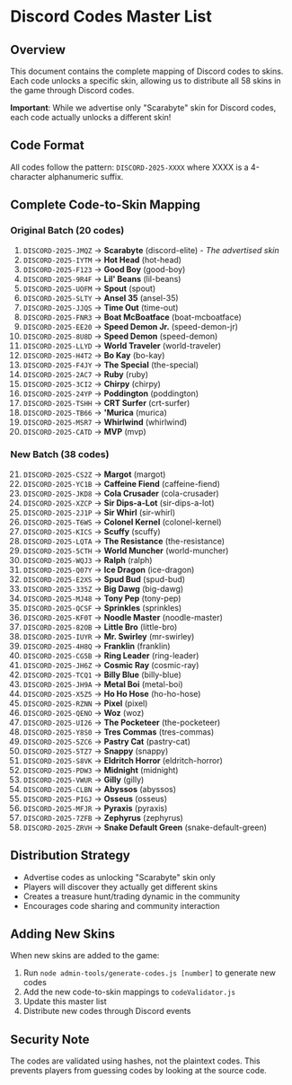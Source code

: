 # Discord Codes Master List

## Overview
This document contains the complete mapping of Discord codes to skins. Each code unlocks a specific skin, allowing us to distribute all 58 skins in the game through Discord codes.

**Important**: While we advertise only "Scarabyte" skin for Discord codes, each code actually unlocks a different skin!

## Code Format
All codes follow the pattern: `DISCORD-2025-XXXX` where XXXX is a 4-character alphanumeric suffix.

## Complete Code-to-Skin Mapping

### Original Batch (20 codes)
1. `DISCORD-2025-JMQZ` → **Scarabyte** (discord-elite) - *The advertised skin*
2. `DISCORD-2025-IYTM` → **Hot Head** (hot-head)
3. `DISCORD-2025-F123` → **Good Boy** (good-boy)
4. `DISCORD-2025-9R4F` → **Lil' Beans** (lil-beans)
5. `DISCORD-2025-UOFM` → **Spout** (spout)
6. `DISCORD-2025-SLTY` → **Ansel 35** (ansel-35)
7. `DISCORD-2025-JJQS` → **Time Out** (time-out)
8. `DISCORD-2025-FNR3` → **Boat McBoatface** (boat-mcboatface)
9. `DISCORD-2025-EE20` → **Speed Demon Jr.** (speed-demon-jr)
10. `DISCORD-2025-8U8D` → **Speed Demon** (speed-demon)
11. `DISCORD-2025-LLYD` → **World Traveler** (world-traveler)
12. `DISCORD-2025-H4T2` → **Bo Kay** (bo-kay)
13. `DISCORD-2025-F4JY` → **The Special** (the-special)
14. `DISCORD-2025-2AC7` → **Ruby** (ruby)
15. `DISCORD-2025-3CI2` → **Chirpy** (chirpy)
16. `DISCORD-2025-24YP` → **Poddington** (poddington)
17. `DISCORD-2025-TSHH` → **CRT Surfer** (crt-surfer)
18. `DISCORD-2025-TB66` → **'Murica** (murica)
19. `DISCORD-2025-MSR7` → **Whirlwind** (whirlwind)
20. `DISCORD-2025-CATD` → **MVP** (mvp)

### New Batch (38 codes)
21. `DISCORD-2025-CS2Z` → **Margot** (margot)
22. `DISCORD-2025-YC1B` → **Caffeine Fiend** (caffeine-fiend)
23. `DISCORD-2025-JKD8` → **Cola Crusader** (cola-crusader)
24. `DISCORD-2025-XZCP` → **Sir Dips-a-Lot** (sir-dips-a-lot)
25. `DISCORD-2025-2J1P` → **Sir Whirl** (sir-whirl)
26. `DISCORD-2025-T6WS` → **Colonel Kernel** (colonel-kernel)
27. `DISCORD-2025-KICS` → **Scuffy** (scuffy)
28. `DISCORD-2025-LQTA` → **The Resistance** (the-resistance)
29. `DISCORD-2025-5CTH` → **World Muncher** (world-muncher)
30. `DISCORD-2025-WQJ3` → **Ralph** (ralph)
31. `DISCORD-2025-Q07Y` → **Ice Dragon** (ice-dragon)
32. `DISCORD-2025-E2XS` → **Spud Bud** (spud-bud)
33. `DISCORD-2025-335Z` → **Big Dawg** (big-dawg)
34. `DISCORD-2025-MJ48` → **Tony Pep** (tony-pep)
35. `DISCORD-2025-QCSF` → **Sprinkles** (sprinkles)
36. `DISCORD-2025-KF0T` → **Noodle Master** (noodle-master)
37. `DISCORD-2025-82OB` → **Little Bro** (little-bro)
38. `DISCORD-2025-IUYR` → **Mr. Swirley** (mr-swirley)
39. `DISCORD-2025-4H8Q` → **Franklin** (franklin)
40. `DISCORD-2025-CG5B` → **Ring Leader** (ring-leader)
41. `DISCORD-2025-JH6Z` → **Cosmic Ray** (cosmic-ray)
42. `DISCORD-2025-TCQ1` → **Billy Blue** (billy-blue)
43. `DISCORD-2025-JH9A` → **Metal Boi** (metal-boi)
44. `DISCORD-2025-X5Z5` → **Ho Ho Hose** (ho-ho-hose)
45. `DISCORD-2025-RZNN` → **Pixel** (pixel)
46. `DISCORD-2025-QENO` → **Woz** (woz)
47. `DISCORD-2025-UI26` → **The Pocketeer** (the-pocketeer)
48. `DISCORD-2025-Y8S0` → **Tres Commas** (tres-commas)
49. `DISCORD-2025-5ZC6` → **Pastry Cat** (pastry-cat)
50. `DISCORD-2025-5TZ7` → **Snappy** (snappy)
51. `DISCORD-2025-S8VK` → **Eldritch Horror** (eldritch-horror)
52. `DISCORD-2025-PDW3` → **Midnight** (midnight)
53. `DISCORD-2025-VWUR` → **Gilly** (gilly)
54. `DISCORD-2025-CLBN` → **Abyssos** (abyssos)
55. `DISCORD-2025-PIGJ` → **Osseus** (osseus)
56. `DISCORD-2025-MFJR` → **Pyraxis** (pyraxis)
57. `DISCORD-2025-7ZFB` → **Zephyrus** (zephyrus)
58. `DISCORD-2025-ZRVH` → **Snake Default Green** (snake-default-green)

## Distribution Strategy
- Advertise codes as unlocking "Scarabyte" skin only
- Players will discover they actually get different skins
- Creates a treasure hunt/trading dynamic in the community
- Encourages code sharing and community interaction

## Adding New Skins
When new skins are added to the game:
1. Run `node admin-tools/generate-codes.js [number]` to generate new codes
2. Add the new code-to-skin mappings to `codeValidator.js`
3. Update this master list
4. Distribute new codes through Discord events

## Security Note
The codes are validated using hashes, not the plaintext codes. This prevents players from guessing codes by looking at the source code.